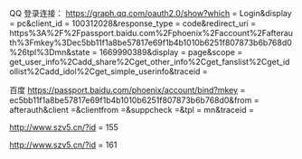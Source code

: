 

QQ 登录连接：
https://graph.qq.com/oauth2.0/show?which = Login&display = pc&client_id = 100312028&response_type = code&redirect_uri = https%3A%2F%2Fpassport.baidu.com%2Fphoenix%2Faccount%2Fafterauth%3Fmkey%3Dec5bb11f1a8be57817e69f1b4b1010b6251f807873b6b768d0%26tpl%3Dmn&state = 1669990389&display = page&scope = get_user_info%2Cadd_share%2Cget_other_info%2Cget_fanslist%2Cget_idollist%2Cadd_idol%2Cget_simple_userinfo&traceid =

百度
https://passport.baidu.com/phoenix/account/bind?mkey = ec5bb11f1a8be57817e69f1b4b1010b6251f807873b6b768d0&from = afterauth&client =&clientfrom =&suppcheck =&tpl = mn&traceid =



http://www.szv5.cn/?id = 155

http://www.szv5.cn/?id = 161